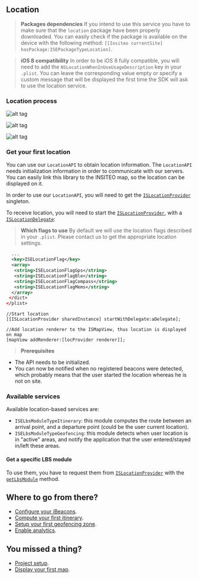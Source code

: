 ## Location

> **Packages dependencies** If you intend to use this service you have to make sure that the `location` package have been properly downloaded. You can easily check if the package is available on the device with the following method: `[[Insiteo currentSite] hasPackage:ISEPackageTypeLocation]`.

> **iOS 8 compatibility** In order to be iOS 8 fully compatible, you will need to add the `NSLocationWhenInUseUsageDescription` key in your `.plist`. You can leave the corresponding value empty or specify a custom message that will be displayed the first time the SDK will ask to use the location service.

### Location process

![alt tag](http://dev.insiteo.com/api/img/LocationLost.png)

![alt tag](http://dev.insiteo.com/api/img/StartNoBeacons.png)

![alt tag](http://dev.insiteo.com/api/img/StartNoLoc.png)

### Get your first location

You can use our `LocationAPI` to obtain location information. The `LocationAPI` needs initialization information in order to communicate with our servers. You can easily link this library to the INSITEO map, so the location can be displayed on it.

In order to use our `LocationAPI`, you will need to get the [`ISLocationProvider`](http://dev.insiteo.com/api/doc/ios/3.4/Classes/ISLocationProvider.html) singleton.

To receive location, you will need to start the [`ISLocationProvider`](http://dev.insiteo.com/api/doc/ios/3.4/Classes/ISLocationProvider.html), with a [`ISLocationDelegate`](http://dev.insiteo.com/api/doc/ios/Protocols/ISLocationDelegate.html):

> **Which flags to use** By default we will use the location flags described in your `.plist`. Please contact us to get the appropriate location settings.

```xml
  ...
  <key>ISELocationFlag</key>
  <array>
   <string>ISELocationFlagGps</string>
   <string>ISELocationFlagBle</string>
   <string>ISELocationFlagCompass</string>
   <string>ISELocationFlagMems</string>
  </array>
 </dict>
</plist>
```

```objectivec++
//Start location
[[ISLocationProvider sharedInstance] startWithDelegate:aDelegate];

//Add location renderer to the ISMapView, thus location is displayed on map
[mapView addRenderer:[locProvider renderer]];
```

> **Prerequisites**
- The API needs to be initialized.
- You can now be notified when no registered beacons were detected, which probably means that the user started the location whereas he is not on site.

### Available services

Available location-based services are:

- `ISELbsModuleTypeItinerary`: this module computes the route between an arrival point, and a departure point (could be the user current location).
- `ISELbsModuleTypeGeofencing`: this module detects when user location is in "active" areas, and notify the application that the user entered/stayed in/left these areas.

#### Get a specific LBS module

To use them, you have to request them from [`ISLocationProvider`](http://dev.insiteo.com/api/doc/ios/3.4/Classes/ISLocationProvider.html) with the [`getLbsModule`](http://dev.insiteo.com/api/doc/ios/3.4/Classes/ISLocationProvider.html#//api/name/getLbsModule:) method.

## Where to go from there?

- [Configure your iBeacons](beacon.md).
- [Compute your first itinerary](itinerary.md).
- [Setup your first geofencing zone](geofence.md).
- [Enable analytics](analytics.md).

## You missed a thing?

- [Project setup](../README.md).
- [Display your first map](map.md).
